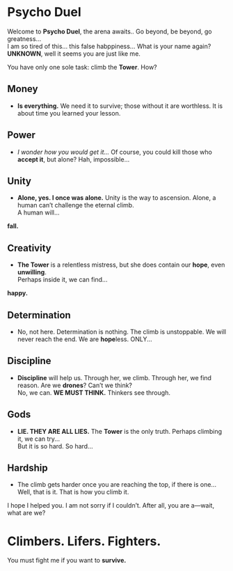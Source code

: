 <!-- <style>
body {
    background: linear-gradient(to bottom right, rgba(46, 46, 46, 0.9), rgba(60, 60, 60, 0.9)), url('fog_texture.jpg');
    background-size: cover;
    background-blend-mode: overlay;
    color: #ffffff;
    font-family: "Arial", sans-serif;
    line-height: 1.6;
}
h1, h2 {
    color: #f8f8ff;
    text-shadow: 0px 4px 6px rgba(0, 0, 0, 0.7), 0px 1px 3px rgba(255, 255, 255, 0.3); /* Adds a foggy glow and elevation effect */
}
p, li {
    color: #e0e0e0;
    text-shadow: 0px 2px 4px rgba(0, 0, 0, 0.6); /* Subtle elevation for body text */
}
</style> -->

# Psycho Duel

Welcome to **Psycho Duel**, the arena awaits.. Go beyond, be beyond, go greatness...  
I am so tired of this... this false habppiness... What is your name again? **UNKNOWN**, well it seems you are just like me.  

You have only one sole task: climb the **Tower**. How?

## Money
- **Is everything.** We need it to survive; those without it are worthless. It is about time you learned your lesson.

## Power
- *I wonder how you would get it...* Of course, you could kill those who **accept it**, but alone? Hah, impossible...

## Unity
- **Alone, yes. I once was alone.** Unity is the way to ascension. Alone, a human can’t challenge the eternal climb.  
A human will...  

**fall.**

## Creativity
- **The Tower** is a relentless mistress, but she does contain our **hope**, even **unwilling**.  
Perhaps inside it, we can find...  

**happy.**

## Determination
- No, not here. Determination is nothing. The climb is unstoppable. We will never reach the end. We are **hope**less. ONLY...

## Discipline
- **Discipline** will help us. Through her, we climb. Through her, we find reason. Are we **drones**? Can’t we think?  
No, we can. **WE MUST THINK.** Thinkers see through.

## Gods
- **LIE. THEY ARE ALL LIES.** The **Tower** is the only truth. Perhaps climbing it, we can try...  
But it is so hard. So hard...

## Hardship
- The climb gets harder once you are reaching the top, if there is one...  
Well, that is it. That is how you climb it.  

I hope I helped you. I am not sorry if I couldn’t. After all, you are a—wait, what are we?

# Climbers. Lifers. Fighters. 

You must fight me
if you want to **survive.**
